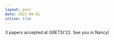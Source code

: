 ```yaml
---
layout: post
date: 2022-09-01
inline: true
---
```

3 papers accepted at GRETSI'22. See you in Nancy!